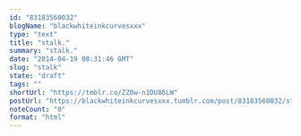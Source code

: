 ```yaml
---
id: "83183560032"
blogName: "blackwhiteinkcurvesxxx"
type: "text"
title: "stalk."
summary: "stalk."
date: "2014-04-19 08:31:46 GMT"
slug: "stalk"
state: "draft"
tags: ""
shortUrl: "https://tmblr.co/ZZ0w-n1DU86LW"
postUrl: "https://blackwhiteinkcurvesxxx.tumblr.com/post/83183560032/stalk"
noteCount: "0"
format: "html"
---
```


